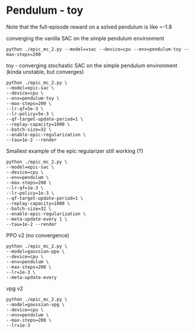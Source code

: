# Pendulum - toy
Note that the full-episode reward on a solved pendulum is like ~-1.8

converging the vanilla SAC on the simple pendulum environment

```shell
python ./epic_mc_2.py --model=vsac --device=cpu --env=pendulum-toy --max-steps=200
```

toy - converging stochastic SAC on the simple pendulum environment
(kinda unstable, but converges)

```shell
python ./epic_mc_2.py \
--model=epic-sac \
--device=cpu \
--env=pendulum-toy \
--max-steps=200 \
--lr-qf=5e-3 \
--lr-policy=5e-3 \
--qf-target-update-period=1 \
--replay-capacity=1000 \
--batch-size=32 \
--enable-epic-regularization \
--tau=1e-2 --render
```

Smallest example of the epic regularizer still working (?)
```shell
python ./epic_mc_2.py \
--model=epic-sac \
--device=cpu \
--env=pendulum \
--max-steps=200 \
--lr-qf=1e-3 \
--lr-policy=1e-3 \
--qf-target-update-period=1 \
--replay-capacity=1000 \
--batch-size=32 \
--enable-epic-regularization \
--meta-update-every 1 \
--tau=1e-2 --render
```


PPO v2
(no convergence)
```shell
python ./epic_mc_2.py \
--model=gaussian-ppo \
--device=cpu \
--env=pendulum \
--max-steps=200 \
--lr=1e-3 \
--meta-update-every
```

vpg v2
```shell
python ./epic_mc_2.py \
--model=gaussian-vpg \
--device=cpu \
--env=pendulum \
--max-steps=200 \
--lr=1e-3
```